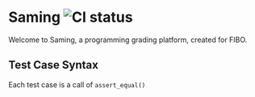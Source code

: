 # Saming ![CI status](https://img.shields.io/badge/release-v0.1-blue.svg)
Welcome to Saming, a programming grading platform, created for FIBO.

## Test Case Syntax

Each test case is a call of `assert_equal()`
